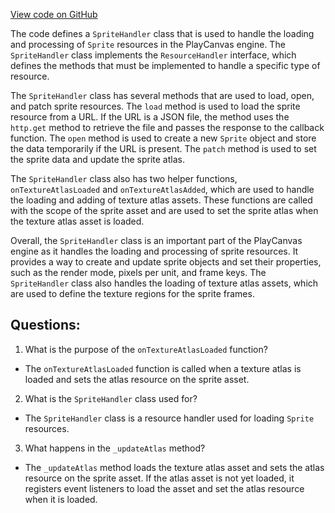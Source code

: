 [View code on GitHub](https://github.com/playcanvas/engine/src/framework/handlers/sprite.js)

The code defines a `SpriteHandler` class that is used to handle the loading and processing of `Sprite` resources in the PlayCanvas engine. The `SpriteHandler` class implements the `ResourceHandler` interface, which defines the methods that must be implemented to handle a specific type of resource. 

The `SpriteHandler` class has several methods that are used to load, open, and patch sprite resources. The `load` method is used to load the sprite resource from a URL. If the URL is a JSON file, the method uses the `http.get` method to retrieve the file and passes the response to the callback function. The `open` method is used to create a new `Sprite` object and store the data temporarily if the URL is present. The `patch` method is used to set the sprite data and update the sprite atlas. 

The `SpriteHandler` class also has two helper functions, `onTextureAtlasLoaded` and `onTextureAtlasAdded`, which are used to handle the loading and adding of texture atlas assets. These functions are called with the scope of the sprite asset and are used to set the sprite atlas when the texture atlas asset is loaded.

Overall, the `SpriteHandler` class is an important part of the PlayCanvas engine as it handles the loading and processing of sprite resources. It provides a way to create and update sprite objects and set their properties, such as the render mode, pixels per unit, and frame keys. The `SpriteHandler` class also handles the loading of texture atlas assets, which are used to define the texture regions for the sprite frames.
## Questions: 
 1. What is the purpose of the `onTextureAtlasLoaded` function?
- The `onTextureAtlasLoaded` function is called when a texture atlas is loaded and sets the atlas resource on the sprite asset.

2. What is the `SpriteHandler` class used for?
- The `SpriteHandler` class is a resource handler used for loading `Sprite` resources.

3. What happens in the `_updateAtlas` method?
- The `_updateAtlas` method loads the texture atlas asset and sets the atlas resource on the sprite asset. If the atlas asset is not yet loaded, it registers event listeners to load the asset and set the atlas resource when it is loaded.